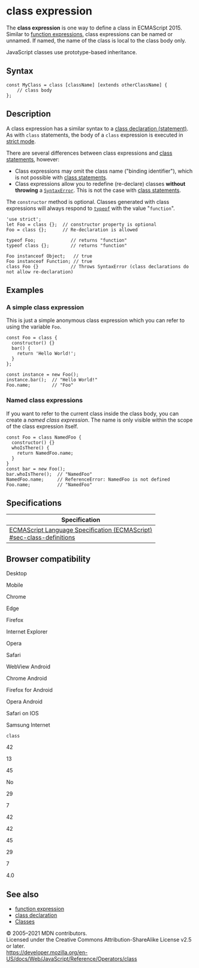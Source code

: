 class expression
================

The **class expression** is one way to define a class in ECMAScript 2015. Similar to [function expressions](function), class expressions can be named or unnamed. If named, the name of the class is local to the class body only.

JavaScript classes use prototype-based inheritance.

Syntax
------

    const MyClass = class [className] [extends otherClassName] {
        // class body
    };

Description
-----------

A class expression has a similar syntax to a [class declaration (statement)](../statements/class). As with `class` statements, the body of a `class` expression is executed in [strict mode](../strict_mode).

There are several differences between class expressions and [class statements](../statements/class), however:

-   Class expressions may omit the class name ("binding identifier"), which is not possible with [class statements](../statements/class).
-   Class expressions allow you to redefine (re-declare) classes **without throwing** a [`SyntaxError`](../global_objects/syntaxerror). This is not the case with [class statements](../statements/class).

The `constructor` method is optional. Classes generated with class expressions will always respond to [`typeof`](typeof) with the value "`function`".

    'use strict';
    let Foo = class {};  // constructor property is optional
    Foo = class {};      // Re-declaration is allowed

    typeof Foo;             // returns "function"
    typeof class {};        // returns "function"

    Foo instanceof Object;   // true
    Foo instanceof Function; // true
    class Foo {}            // Throws SyntaxError (class declarations do not allow re-declaration)

Examples
--------

### A simple class expression

This is just a simple anonymous class expression which you can refer to using the variable `Foo`.

    const Foo = class {
      constructor() {}
      bar() {
        return 'Hello World!';
      }
    };

    const instance = new Foo();
    instance.bar();  // "Hello World!"
    Foo.name;        // "Foo"

### Named class expressions

If you want to refer to the current class inside the class body, you can create a *named class expression*. The name is only visible within the scope of the class expression itself.

    const Foo = class NamedFoo {
      constructor() {}
      whoIsThere() {
        return NamedFoo.name;
      }
    }
    const bar = new Foo();
    bar.whoIsThere();  // "NamedFoo"
    NamedFoo.name;     // ReferenceError: NamedFoo is not defined
    Foo.name;          // "NamedFoo"

Specifications
--------------

<table><thead><tr class="header"><th>Specification</th></tr></thead><tbody><tr class="odd"><td><a href="https://tc39.es/ecma262/#sec-class-definitions">ECMAScript Language Specification (ECMAScript)<br />
<span class="small">#sec-class-definitions</span></a></td></tr></tbody></table>

Browser compatibility
---------------------

Desktop

Mobile

Chrome

Edge

Firefox

Internet Explorer

Opera

Safari

WebView Android

Chrome Android

Firefox for Android

Opera Android

Safari on IOS

Samsung Internet

`class`

42

13

45

No

29

7

42

42

45

29

7

4.0

See also
--------

-   [function expression](function)
-   [class declaration](../statements/class)
-   [Classes](../classes)

© 2005–2021 MDN contributors.  
Licensed under the Creative Commons Attribution-ShareAlike License v2.5 or later.  
<a href="https://developer.mozilla.org/en-US/docs/Web/JavaScript/Reference/Operators/class" class="_attribution-link">https://developer.mozilla.org/en-US/docs/Web/JavaScript/Reference/Operators/class</a>
